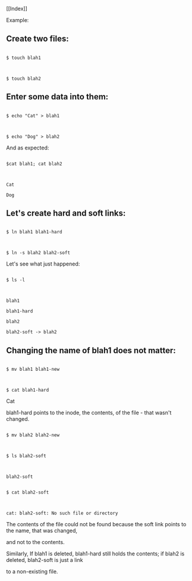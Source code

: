 
[[Index]] 

Example:

  

## Create two files:

~~~~

$ touch blah1

  

$ touch blah2

~~~~

## Enter some data into them:

~~~~

$ echo "Cat" > blah1

  

$ echo "Dog" > blah2

~~~~

  

And as expected:

~~~~

$cat blah1; cat blah2

  

Cat

Dog

~~~~

## Let's create hard and soft links:

  

~~~~

$ ln blah1 blah1-hard

  

$ ln -s blah2 blah2-soft

~~~~

Let's see what just happened:

~~~~

$ ls -l

  

blah1

blah1-hard

blah2

blah2-soft -> blah2

~~~~

## Changing the name of blah1 does not matter:

~~~~

$ mv blah1 blah1-new

  

$ cat blah1-hard

~~~~

Cat

  

blah1-hard points to the inode, the contents, of the file - that wasn't changed.

~~~~

$ mv blah2 blah2-new

  

$ ls blah2-soft

  

blah2-soft

~~~~

  

~~~~

$ cat blah2-soft

  

cat: blah2-soft: No such file or directory

~~~~

The contents of the file could not be found because the soft link points to the name, that was changed,

and not to the contents.

Similarly, If blah1 is deleted, blah1-hard still holds the contents; if blah2 is deleted, blah2-soft is just a link

to a non-existing file.